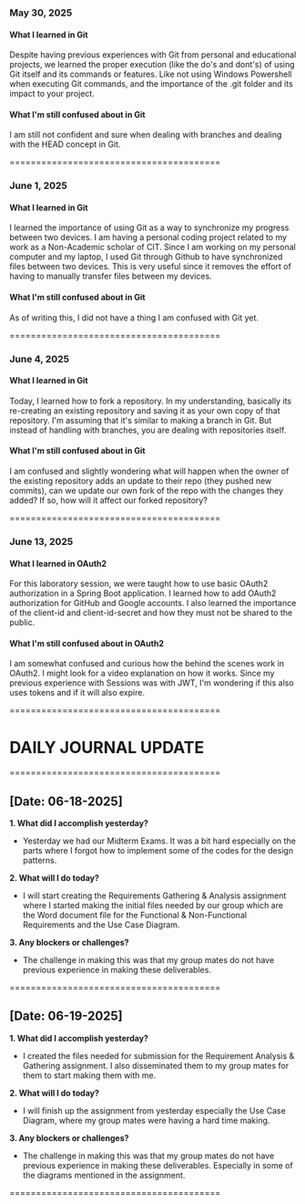 ### May 30, 2025

#### What I learned in Git
Despite having previous experiences with Git from personal and educational projects, we learned the proper execution (like the do's and dont's) of using Git itself and its commands or features. Like not using Windows Powershell when executing  Git commands, and the importance of the .git folder and its impact to your project.

#### What I'm still confused about in Git
I am still not confident and sure when dealing with branches and dealing with the HEAD concept in Git.

========================================

### June 1, 2025

#### What I learned in Git
I learned the importance of using Git as a way to synchronize my progress between two devices. I am having a personal coding project related to my work as a Non-Academic scholar of CIT. Since I am working on my personal computer and my laptop, I used Git through Github to have synchronized files between two devices. This is very useful since it removes the effort of having to manually transfer files between my devices.

#### What I'm still confused about in Git
As of writing this, I did not have a thing I am confused with Git yet. 

========================================

### June 4, 2025

#### What I learned in Git
Today, I learned how to fork a repository. In my understanding, basically its re-creating an existing repository and saving it as your own copy of that repository. I'm assuming that it's similar to making a branch in Git. But instead of handling with branches, you are dealing with repositories itself. 

#### What I'm still confused about in Git
I am confused and slightly wondering what will happen when the owner of the existing repository adds an update to their repo (they pushed new commits), can we update our own fork of the repo with the changes they added? If so, how will it affect our forked repository?

========================================

### June 13, 2025

#### What I learned in OAuth2
For this laboratory session, we were taught how to use basic OAuth2 authorization in a Spring Boot application. I learned how to add OAuth2 authorization for GitHub and Google accounts. I also learned the importance of the client-id and client-id-secret and how they must not be shared to the public.

#### What I'm still confused about in OAuth2
I am somewhat confused and curious how the behind the scenes work in OAuth2. I might look for a video explanation on how it works. Since my previous experience with Sessions was with JWT, I'm wondering if this also uses tokens and if it will also expire.

========================================<br>
# DAILY JOURNAL UPDATE <br>
========================================<br>

## [Date: 06-18-2025]

**1. What did I accomplish yesterday?**
- Yesterday we had our Midterm Exams. It was a bit hard especially on the parts where I forgot how to implement some of the codes for the design patterns.

**2. What will I do today?**
- I will start creating the Requirements Gathering & Analysis assignment where I started making the initial files needed by our group which are the Word document file for the Functional & Non-Functional Requirements and the Use Case Diagram.

**3. Any blockers or challenges?**
- The challenge in making this was that my group mates do not have previous experience in making these deliverables.

========================================

## [Date: 06-19-2025]

**1. What did I accomplish yesterday?**
- I created the files needed for submission for the Requirement Analysis & Gathering assignment. I also disseminated them to my group mates for them to start making them with me.

**2. What will I do today?**
- I will finish up the assignment from yesterday especially the Use Case Diagram, where my group mates were having a hard time making.

**3. Any blockers or challenges?**
- The challenge in making this was that my group mates do not have previous experience in making these deliverables. Especially in some of the diagrams mentioned in the assignment.

========================================
